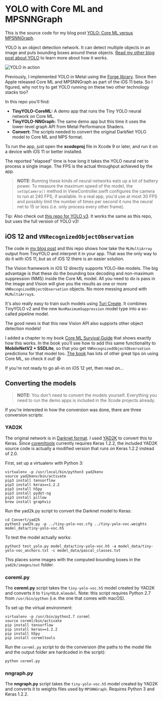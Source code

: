 # YOLO with Core ML and MPSNNGraph

This is the source code for my blog post [YOLO: Core ML versus MPSNNGraph](http://machinethink.net/blog/yolo-coreml-versus-mps-graph/).

YOLO is an object detection network. It can detect multiple objects in an image and puts bounding boxes around these objects. [Read my other blog post about YOLO](http://machinethink.net/blog/object-detection-with-yolo/) to learn more about how it works.

![YOLO in action](YOLO.jpg)

Previously, I implemented YOLO in Metal using the [Forge library](https://github.com/hollance/Forge). Since then Apple released Core ML and MPSNNGraph as part of the iOS 11 beta. So I figured, why not try to get YOLO running on these two other technology stacks too?

In this repo you'll find:

- **TinyYOLO-CoreML:** A demo app that runs the Tiny YOLO neural network on Core ML.
- **TinyYOLO-NNGraph:** The same demo app but this time it uses the lower-level graph API from Metal Performance Shaders.
- **Convert:** The scripts needed to convert the original DarkNet YOLO model to Core ML and MPS format.

To run the app, just open the **xcodeproj** file in Xcode 9 or later, and run it on a device with iOS 11 or better installed.

The reported "elapsed" time is how long it takes the YOLO neural net to process a single image. The FPS is the actual throughput achieved by the app.

> **NOTE:** Running these kinds of neural networks eats up a lot of battery power. To measure the maximum speed of the model, the `setUpCamera()` method in ViewController.swift configures the camera to run at 240 FPS, if available. In a real app, you'd use at most 30 FPS and possibly limit the number of times per second it runs the neural net to 15 or less (i.e. only process every other frame).

Tip: Also check out [this repo for YOLO v3](https://github.com/Ma-Dan/YOLOv3-CoreML). It works the same as this repo, but uses the full version of YOLO v3!

## iOS 12 and `VNRecognizedObjectObservation`

The code in [my blog post](http://machinethink.net/blog/yolo-coreml-versus-mps-graph/) and this repo shows how take the `MLMultiArray` output from TinyYOLO and interpret it in your app. That was the only way to do it with iOS 11, but as of iOS 12 there is an easier solution.

The Vision framework in iOS 12 directly supports YOLO-like models. The big advantage is that these do the bounding box decoding and non-maximum suppression (NMS) inside the Core ML model. All you need to do is pass in the image and Vision will give you the results as one or more `VNRecognizedObjectObservation` objects. No more messing around with `MLMultiArray`s. 

It's also really easy to train such models using [Turi Create](https://github.com/apple/turicreate/tree/master/userguide/object_detection). It combines TinyYOLO v2 and the new `NonMaximumSuppression` model type into a so-called pipeline model.

The good news is that this new Vision API also supports other object detection models! 

I added a chapter to my book [Core ML Survival Guide](https://leanpub.com/coreml-survival-guide) that shows exactly how this works. In the book you’ll see how to add this same functionality to **MobileNetV2 + SSDLite**, so that you get `VNRecognizedObjectObservation` predictions for that model too. [The book](https://leanpub.com/coreml-survival) has lots of other great tips on using Core ML, so check it out! :smile:

If you're not ready to go all-in on iOS 12 yet, then read on...

## Converting the models

> **NOTE:** You don't need to convert the models yourself. Everything you need to run the demo apps is included in the Xcode projects already. 

If you're interested in how the conversion was done, there are three conversion scripts:

### YAD2K

The original network is in [Darknet format](https://pjreddie.com/darknet/yolo/). I used [YAD2K](https://github.com/allanzelener/YAD2K) to convert this to Keras. Since [coremltools](https://pypi.python.org/pypi/coremltools) currently requires Keras 1.2.2, the included YAD2K source code is actually a modified version that runs on Keras 1.2.2 instead of 2.0.

First, set up a virtualenv with Python 3:

```
virtualenv -p /usr/local/bin/python3 yad2kenv
source yad2kenv/bin/activate
pip3 install tensorflow
pip3 install keras==1.2.2
pip3 install h5py
pip3 install pydot-ng
pip3 install pillow
brew install graphviz
```

Run the yad2k.py script to convert the Darknet model to Keras:

```
cd Convert/yad2k
python3 yad2k.py -p ../tiny-yolo-voc.cfg ../tiny-yolo-voc.weights model_data/tiny-yolo-voc.h5
```

To test the model actually works:

```
python3 test_yolo.py model_data/tiny-yolo-voc.h5 -a model_data/tiny-yolo-voc_anchors.txt -c model_data/pascal_classes.txt 
```

This places some images with the computed bounding boxes in the `yad2k/images/out` folder.

### coreml.py

The **coreml.py** script takes the `tiny-yolo-voc.h5` model created by YAD2K and converts it to `TinyYOLO.mlmodel`. Note: this script requires Python 2.7 from `/usr/bin/python` (i.e. the one that comes with macOS).

To set up the virtual environment:

```
virtualenv -p /usr/bin/python2.7 coreml
source coreml/bin/activate
pip install tensorflow
pip install keras==1.2.2
pip install h5py
pip install coremltools
```

Run the `coreml.py` script to do the conversion (the paths to the model file and the output folder are hardcoded in the script):

```
python coreml.py
```

### nngraph.py

The **nngraph.py** script takes the `tiny-yolo-voc.h5` model created by YAD2K and converts it to weights files used by `MPSNNGraph`. Requires Python 3 and Keras 1.2.2.
